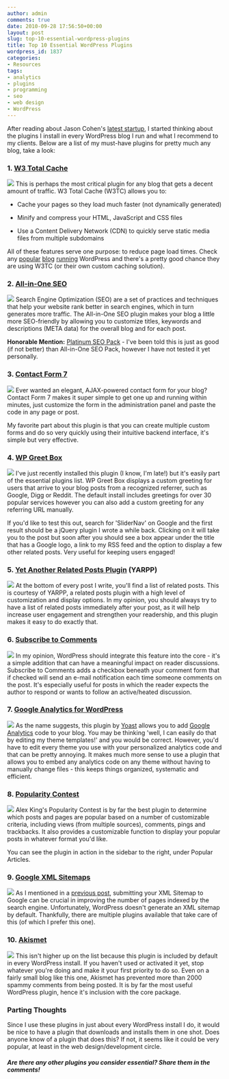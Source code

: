 ```yaml
---
author: admin
comments: true
date: 2010-09-28 17:56:50+00:00
layout: post
slug: top-10-essential-wordpress-plugins
title: Top 10 Essential WordPress Plugins
wordpress_id: 1837
categories:
- Resources
tags:
- analytics
- plugins
- programming
- seo
- web design
- WordPress
---
```


After reading about Jason Cohen's [latest startup](http://blog.asmartbear.com/nut-up-or-shut-up.html), I started thinking about the plugins I install in every WordPress blog I run and what I recommend to my clients.  Below are a list of my must-have plugins for pretty much any blog, take a look:<!-- more -->





### 1. [W3 Total Cache](http://wordpress.org/extend/plugins/w3-total-cache/)

[![](http://devgrow.com/wp-content/uploads/2010/09/w3tc.gif)](http://wordpress.org/extend/plugins/w3-total-cache/)
This is perhaps the most critical plugin for any blog that gets a decent amount of traffic.  W3 Total Cache (W3TC) allows you to:



	
  * Cache your pages so they load much faster (not dynamically generated)

	
  * Minify and compress your HTML, JavaScript and CSS files

	
  * Use a Content Delivery Network (CDN) to quickly serve static media files from multiple subdomains


All of these features serve one purpose: to reduce page load times.  Check any [popular](http://www.techcrunch.com/) [blog](http://www.mashable.com/) [running](http://www.smashingmagazine.com/) WordPress and there's a pretty good chance they are using W3TC (or their own custom caching solution).





### 2. [All-in-One SEO](http://wordpress.org/extend/plugins/all-in-one-seo-pack/)

[![](http://devgrow.com/wp-content/uploads/2010/09/all-in-one-seo.gif)](http://wordpress.org/extend/plugins/all-in-one-seo-pack/)
Search Engine Optimization (SEO) are a set of practices and techniques that help your website rank better in search engines, which in turn generates more traffic.  The All-in-One SEO plugin makes your blog a little more SEO-friendly by allowing you to customize titles, keywords and descriptions (META data) for the overall blog and for each post.

**Honorable Mention:** [Platinum SEO Pack](http://techblissonline.com/platinum-seo-pack/) - I've been told this is just as good (if not better) than All-in-One SEO Pack, however I have not tested it yet personally.





### 3. [Contact Form 7](http://wordpress.org/extend/plugins/contact-form-7/)

[![](http://devgrow.com/wp-content/uploads/2010/09/contact-form-7.gif)](http://wordpress.org/extend/plugins/contact-form-7/)
Ever wanted an elegant, AJAX-powered contact form for your blog?  Contact Form 7 makes it super simple to get one up and running within minutes, just customize the form in the administration panel and paste the code in any page or post.

My favorite part about this plugin is that you can create multiple custom forms and do so very quickly using their intuitive backend interface, it's simple but very effective.





### 4. [WP Greet Box](http://wordpress.org/extend/plugins/wp-greet-box/)

[![](http://devgrow.com/wp-content/uploads/2010/09/wp-greet-box.gif)](http://wordpress.org/extend/plugins/wp-greet-box/)
I've just recently installed this plugin (I know, I'm late!) but it's easily part of the essential plugins list.  WP Greet Box displays a custom greeting for users that arrive to your blog posts from a recognized referrer, such as Google, Digg or Reddit.  The default install includes greetings for over 30 popular services however you can also add a custom greeting for any referring URL manually.

If you'd like to test this out, search for 'SliderNav' on Google and the first result should be a jQuery plugin I wrote a while back.  Clicking on it will take you to the post but soon after you should see a box appear under the title that has a Google logo, a link to my RSS feed and the option to display a few other related posts.  Very useful for keeping users engaged!





### 5. [Yet Another Related Posts Plugin](http://wordpress.org/extend/plugins/yet-another-related-posts-plugin/) (YARPP)

[![](http://devgrow.com/wp-content/uploads/2010/09/related-posts.gif)](http://wordpress.org/extend/plugins/yet-another-related-posts-plugin/)
At the bottom of every post I write, you'll find a list of related posts.  This is courtesy of YARPP, a related posts plugin with a high level of customization and display options.  In my opinion, you should always try to have a list of related posts immediately after your post, as it will help increase user engagement and strengthen your readership, and this plugin makes it easy to do exactly that.





### 6. [Subscribe to Comments](http://wordpress.org/extend/plugins/subscribe-to-comments/)

[![](http://devgrow.com/wp-content/uploads/2010/09/subscribe-to-comments.gif)](http://wordpress.org/extend/plugins/subscribe-to-comments/)
In my opinion, WordPress should integrate this feature into the core - it's a simple addition that can have a meaningful impact on reader discussions.  Subscribe to Comments adds a checkbox beneath your comment form that if checked will send an e-mail notification each time someone comments on the post.  It's especially useful for posts in which the reader expects the author to respond or wants to follow an active/heated discussion.





### 7. [Google Analytics for WordPress](http://yoast.com/wordpress/google-analytics/)

[![](http://devgrow.com/wp-content/uploads/2010/09/google-analytics.gif)](http://yoast.com/wordpress/google-analytics/)
As the name suggests, this plugin by [Yoast](http://yoast.com/) allows you to add [Google Analytics](http://www.google.com/analytics/) code to your blog.  You may be thinking 'well, I can easily do that by editing my theme templates!' and you would be correct.  However, you'd have to edit every theme you use with your personalized analytics code and that can be pretty annoying.  It makes much more sense to use a plugin that allows you to embed any analytics code on any theme without having to manually change files - this keeps things organized, systematic and efficient.





### 8. [Popularity Contest](http://wordpress.org/extend/plugins/popularity-contest/)

[![](http://devgrow.com/wp-content/uploads/2010/09/popularity.gif)](http://wordpress.org/extend/plugins/popularity-contest/)
Alex King's Popularity Contest is by far the best plugin to determine which posts and pages are popular based on a number of customizable criteria, including views (from multiple sources), comments, pings and trackbacks.  It also provides a customizable function to display your popular posts in whatever format you'd like.

You can see the plugin in action in the sidebar to the right, under Popular Articles.





### 9. [Google XML Sitemaps](http://wordpress.org/extend/plugins/google-sitemap-generator/)

[![](http://devgrow.com/wp-content/uploads/2010/09/xml-sitemaps.gif)](http://wordpress.org/extend/plugins/google-sitemap-generator/)
As I mentioned in a [previous post](http://devgrow.com/quick-seo-tip-2-submit-your-sitemap/), submitting your XML Sitemap to Google can be crucial in improving the number of pages indexed by the search engine.  Unfortunately, WordPress doesn't generate an XML sitemap by default.  Thankfully, there are multiple plugins available that take care of this (of which I prefer this one).





### 10. [Akismet](http://wordpress.org/extend/plugins/akismet)

[![](http://devgrow.com/wp-content/uploads/2010/09/akismet.gif)](http://wordpress.org/extend/plugins/akismet)
This isn't higher up on the list because this plugin is included by default in every WordPress install.  If you haven't used or activated it yet, stop whatever you're doing and make it your first priority to do so.  Even on a fairly small blog like this one, Akismet has prevented more than 2000 spammy comments from being posted.  It is by far the most useful WordPress plugin, hence it's inclusion with the core package.





### Parting Thoughts


Since I use these plugins in just about every WordPress install I do, it would be nice to have a plugin that downloads and installs them in one shot.  Does anyone know of a plugin that does this?  If not, it seems like it could be very popular, at least in the web design/development circle.



##### Are there any other plugins you consider essential?  Share them in the comments! 
